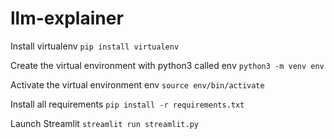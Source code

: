 # llm-explainer

Install virtualenv
```pip install virtualenv```

Create the virtual environment with python3 called env
```python3 -m venv env```

Activate the virtual environment env
```source env/bin/activate```

Install all requirements
```pip install -r requirements.txt```

Launch Streamlit
```streamlit run streamlit.py```